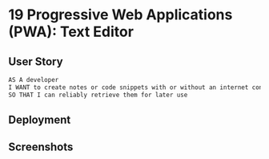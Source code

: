 # 19 Progressive Web Applications (PWA): Text Editor


## User Story

```md
AS A developer
I WANT to create notes or code snippets with or without an internet connection
SO THAT I can reliably retrieve them for later use
```

## Deployment




## Screenshots

 
